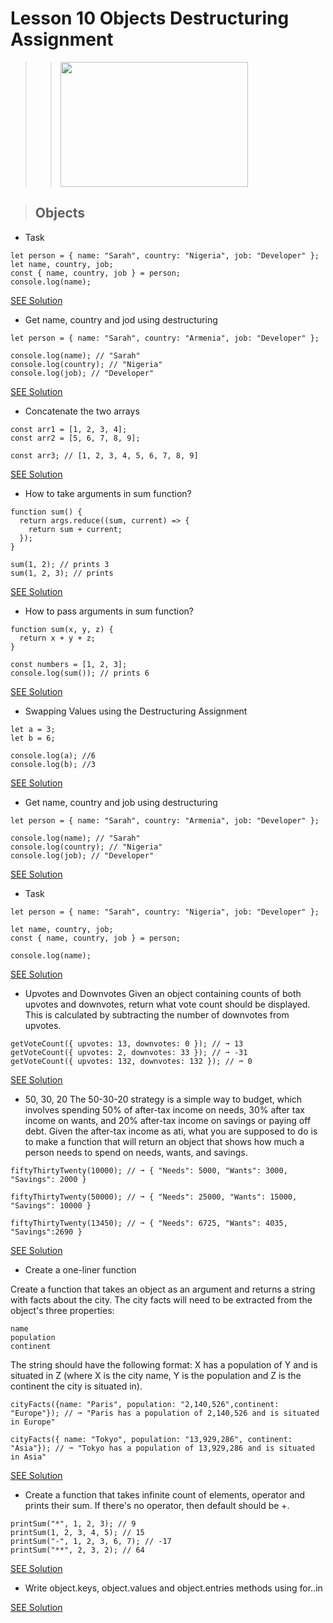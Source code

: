 # Lesson 10 Objects Destructuring Assignment

> > [<img src="https://blog.alexdevero.com/wp-content/uploads/2020/08/03-08-20-how-destructuring-assignment-in-javascript-works-blog.jpg" width="300" height="200" />](https://blog.alexdevero.com/wp-content/uploads/2020/08/03-08-20-how-destructuring-assignment-in-javascript-works-blog.jpg)

> ## Objects

- Task

```
let person = { name: "Sarah", country: "Nigeria", job: "Developer" };
let name, country, job;
const { name, country, job } = person;
console.log(name);
```

[SEE Solution](./1.checkTask.js)

- Get name, country and jod using destructuring

```
let person = { name: "Sarah", country: "Armenia", job: "Developer" };

console.log(name); // "Sarah"
console.log(country); // "Nigeria"
console.log(job); // "Developer"
```

[SEE Solution](./2.getObjValue.js)

- Concatenate the two arrays

```
const arr1 = [1, 2, 3, 4];
const arr2 = [5, 6, 7, 8, 9];

const arr3; // [1, 2, 3, 4, 5, 6, 7, 8, 9]
```

[SEE Solution](./3.concatArr.js)

- How to take arguments in sum function?

```
function sum() {
  return args.reduce((sum, current) => {
    return sum + current;
  });
}

sum(1, 2); // prints 3
sum(1, 2, 3); // prints
```

[SEE Solution](./4.sum.js)

- How to pass arguments in sum function?

```
function sum(x, y, z) {
  return x + y + z;
}

const numbers = [1, 2, 3];
console.log(sum()); // prints 6

```

[SEE Solution](./5.sumArguments.js)

- Swapping Values using the Destructuring Assignment

```
let a = 3;
let b = 6;

console.log(a); //6
console.log(b); //3
```

[SEE Solution](./6.swapping.js)

- Get name, country and job using destructuring

```
let person = { name: "Sarah", country: "Armenia", job: "Developer" };

console.log(name); // "Sarah"
console.log(country); // "Nigeria"
console.log(job); // "Developer"
```

[SEE Solution](./7.getValues.js)

- Task

```
let person = { name: "Sarah", country: "Nigeria", job: "Developer" };

let name, country, job;
const { name, country, job } = person;

console.log(name);
```

[SEE Solution](./8.checkTask.js)

- Upvotes and Downvotes
  Given an object containing counts of both upvotes and downvotes, return what vote count should be
  displayed. This is calculated by subtracting the number of downvotes from upvotes.

```
getVoteCount({ upvotes: 13, downvotes: 0 }); // ➞ 13
getVoteCount({ upvotes: 2, downvotes: 33 }); // ➞ -31
getVoteCount({ upvotes: 132, downvotes: 132 }); // ➞ 0
```

[SEE Solution](./9.UpDownVotes.js)

- 50, 30, 20
  The 50-30-20 strategy is a simple way to budget, which involves spending 50% of after-tax income on
  needs, 30% after tax income on wants, and 20% after-tax income on savings or paying off debt.
  Given the after-tax income as ati, what you are supposed to do is to make a function that will return an
  object that shows how much a person needs to spend on needs, wants, and savings.

```
fiftyThirtyTwenty(10000); // ➞ { "Needs": 5000, "Wants": 3000, "Savings": 2000 }

fiftyThirtyTwenty(50000); // ➞ { "Needs": 25000, "Wants": 15000, "Savings": 10000 }

fiftyThirtyTwenty(13450); // ➞ { "Needs": 6725, "Wants": 4035, "Savings":2690 }
```

[SEE Solution](./10.percent.js)

- Create a one-liner function

Create a function that takes an object as an argument and returns a string with facts about the city. The city
facts will need to be extracted from the object's three properties:

```
name
population
continent
```

The string should have the following format: X has a population of Y and is situated in Z (where X is the city
name, Y is the population and Z is the continent the city is situated in).

```
cityFacts({name: "Paris", population: "2,140,526",continent: "Europe"}); // ➞ "Paris has a population of 2,140,526 and is situated in Europe"

cityFacts({ name: "Tokyo", population: "13,929,286", continent: "Asia"}); // ➞ "Tokyo has a population of 13,929,286 and is situated in Asia"
```

[SEE Solution](./11.oneLine.js)

- Create a function that takes infinite count of elements, operator and prints their sum. If there's no
  operator, then default should be +.

```
printSum("*", 1, 2, 3); // 9
printSum(1, 2, 3, 4, 5); // 15
printSum("-", 1, 2, 3, 6, 7); // -17
printSum("**", 2, 3, 2); // 64
```

[SEE Solution](./12.calculator.js)

- Write object.keys, object.values and object.entries methods using for..in

[SEE Solution](./13.forIn.js)
